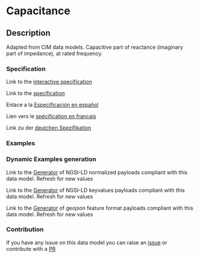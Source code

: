 # Capacitance

## Description 

Adapted from CIM data models. Capacitive part of reactance (imaginary part of impedance), at rated frequency.
### Specification

Link to the [interactive specification](https://swagger.lab.fiware.org/?url=https://smart-data-models.github.io/dataModel.EnergyCIM/Capacitance/swagger.yaml)

Link to the [specification](https://smart-data-models.github.io/dataModel.EnergyCIM/Capacitance/doc/spec.md)

Enlace a la [Especificación en español](https://smart-data-models.github.io/dataModel.EnergyCIM/Capacitance/doc/spec_ES.md)

Lien vers le [spécification en français](https://smart-data-models.github.io/dataModel.EnergyCIM/Capacitance/doc/spec_FR.md)

Link zu der [deutchen Spezifikation](https://smart-data-models.github.io/dataModel.EnergyCIM/Capacitance/doc/spec_DE.md)
### Examples
### Dynamic Examples generation

Link to the [Generator](https://smartdatamodels.org/extra/ngsi-ld_generator_v0.92.php?schemaUrl=https://raw.githubusercontent.com/smart-data-models/dataModel.EnergyCIM/master/Capacitance/schema.json&email=info@smartdatamodels.org) of NGSI-LD normalized payloads compliant with this data model. Refresh for new values

Link to the [Generator](https://smartdatamodels.org/extra/ngsi-ld_generator_keyvalues_v0.92.php?schemaUrl=https://raw.githubusercontent.com/smart-data-models/dataModel.EnergyCIM/master/Capacitance/schema.json&email=info@smartdatamodels.org) of NGSI-LD keyvalues payloads compliant with this data model. Refresh for new values

Link to the [Generator](https://smartdatamodels.org/extra/geojson_features_generator_v1.0.php?schemaUrl=https://raw.githubusercontent.com/smart-data-models/dataModel.EnergyCIM/master/Capacitance/schema.json&email=info@smartdatamodels.org) of geojson feature format payloads compliant with this data model. Refresh for new values
### Contribution

 If you have any issue on this data model you can raise an [issue](https://github.com/smart-data-models/dataModel.EnergyCIM/issues)  or contribute with a [PR](https://github.com/smart-data-models/dataModel.EnergyCIM/pulls)